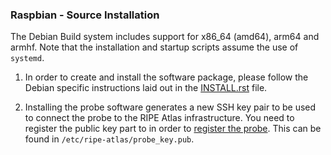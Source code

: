 ### Raspbian - Source Installation

The Debian Build system includes support for x86_64 (amd64), arm64 and armhf. Note that the installation and startup scripts assume the use of `systemd`.

1. In order to create and install the software package, please follow the
   Debian specific instructions laid out in the
   [INSTALL.rst](https://github.com/RIPE-NCC/ripe-atlas-software-probe/blob/master/INSTALL.rst)
   file.

2. Installing the probe software generates a new SSH key pair to be used to
   connect the probe to the RIPE Atlas infrastructure. You need to register
   the public key part to in order to [register the probe](https://atlas.ripe.net/apply/swprobe/).
   This can be found in `/etc/ripe-atlas/probe_key.pub`.
